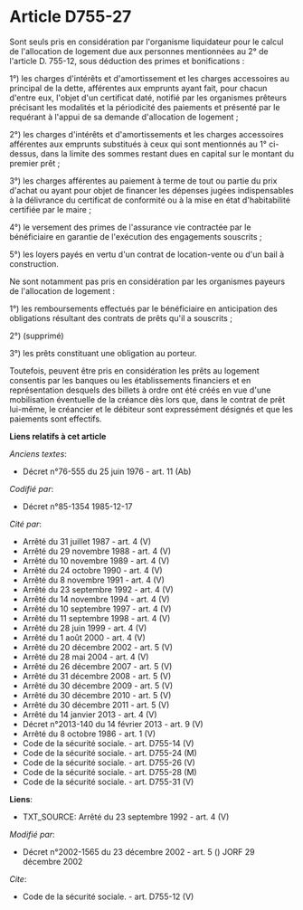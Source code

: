 # Article D755-27

Sont seuls pris en considération par l'organisme liquidateur pour le calcul de l'allocation de logement due aux personnes
mentionnées au 2° de l'article D. 755-12, sous déduction des primes et bonifications : 

1°) les charges d'intérêts et d'amortissement et les charges accessoires au principal de la dette, afférentes aux emprunts
ayant fait, pour chacun d'entre eux, l'objet d'un certificat daté, notifié par les organismes prêteurs précisant les
modalités et la périodicité des paiements et présenté par le requérant à l'appui de sa demande d'allocation de logement ; 

2°) les charges d'intérêts et d'amortissements et les charges accessoires afférentes aux emprunts substitués à ceux qui sont
mentionnés au 1° ci-dessus, dans la limite des sommes restant dues en capital sur le montant du premier prêt ; 

3°) les charges afférentes au paiement à terme de tout ou partie du prix d'achat ou ayant pour objet de financer les dépenses
jugées indispensables à la délivrance du certificat de conformité ou à la mise en état d'habitabilité certifiée par le
maire ; 

4°) le versement des primes de l'assurance vie contractée par le bénéficiaire en garantie de l'exécution des engagements
souscrits ; 

5°) les loyers payés en vertu d'un contrat de location-vente ou d'un bail à construction. 

Ne sont notamment pas pris en considération par les organismes payeurs de l'allocation de logement : 

1°) les remboursements effectués par le bénéficiaire en anticipation des obligations résultant des contrats de prêts qu'il a
souscrits ; 

2°) (supprimé) 

3°) les prêts constituant une obligation au porteur. 

Toutefois, peuvent être pris en considération les prêts au logement consentis par les banques ou les établissements
financiers et en représentation desquels des billets à ordre ont été créés en vue d'une mobilisation éventuelle de la créance
dès lors que, dans le contrat de prêt lui-même, le créancier et le débiteur sont expressément désignés et que les paiements
sont effectifs.

**Liens relatifs à cet article**

_Anciens textes_:

  - Décret n°76-555 du 25 juin 1976 - art. 11 (Ab)

_Codifié par_:

  - Décret n°85-1354 1985-12-17

_Cité par_:

  - Arrêté du 31 juillet 1987 - art. 4 (V)
  - Arrêté du 29 novembre 1988 - art. 4 (V)
  - Arrêté du 10 novembre 1989 - art. 4 (V)
  - Arrêté du 24 octobre 1990 - art. 4 (V)
  - Arrêté du 8 novembre 1991 - art. 4 (V)
  - Arrêté du 23 septembre 1992 - art. 4 (V)
  - Arrêté du 14 novembre 1994 - art. 4 (V)
  - Arrêté du 10 septembre 1997 - art. 4 (V)
  - Arrêté du 11 septembre 1998 - art. 4 (V)
  - Arrêté du 28 juin 1999 - art. 4 (V)
  - Arrêté du 1 août 2000 - art. 4 (V)
  - Arrêté du 20 décembre 2002 - art. 5 (V)
  - Arrêté du 28 mai 2004 - art. 4 (V)
  - Arrêté du 26 décembre 2007 - art. 5 (V)
  - Arrêté du 31 décembre 2008 - art. 5 (V)
  - Arrêté du 30 décembre 2009 - art. 5 (V)
  - Arrêté du 30 décembre 2010 - art. 5 (V)
  - Arrêté du 30 décembre 2011 - art. 5 (V)
  - Arrêté du 14 janvier 2013 - art. 4 (V)
  - Décret n°2013-140 du 14 février 2013 - art. 9 (V)
  - Arrêté du 8 octobre 1986 - art. 1 (V)
  - Code de la sécurité sociale. - art. D755-14 (V)
  - Code de la sécurité sociale. - art. D755-24 (M)
  - Code de la sécurité sociale. - art. D755-26 (V)
  - Code de la sécurité sociale. - art. D755-28 (M)
  - Code de la sécurité sociale. - art. D755-31 (V)

**Liens**:

  - TXT_SOURCE: Arrêté du 23 septembre 1992 - art. 4 (V)

_Modifié par_:

  - Décret n°2002-1565 du 23 décembre 2002 - art. 5 () JORF 29 décembre 2002

_Cite_:

  - Code de la sécurité sociale. - art. D755-12 (V)
